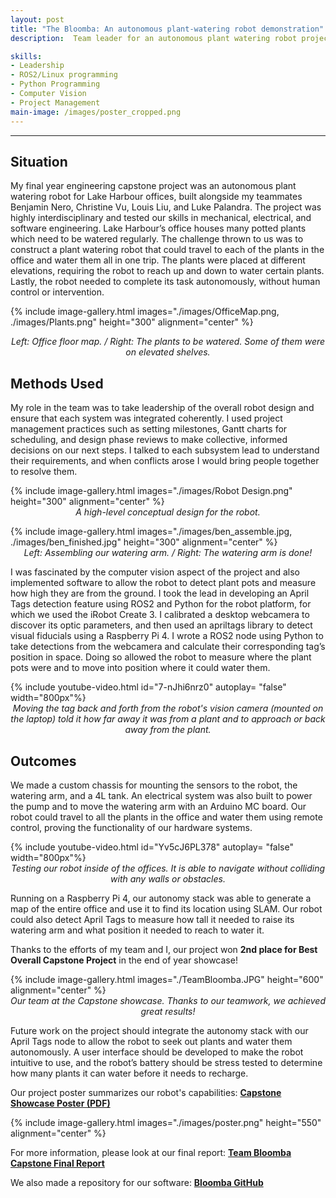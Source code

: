 ```yaml
---
layout: post
title: "The Bloomba: An autonomous plant-watering robot demonstration"
description:  Team leader for an autonomous plant watering robot project (Final Year Capstone Thesis). It uses a LIDAR sensor to measure its surroundings and a SLAM algorithm to navigate. We also built a custom watering arm to water pots that are placed up to 130 cm high. To accurately locate the plant pots, it can also use computer vision to identify April Tags placed on the pots.

skills: 
- Leadership
- ROS2/Linux programming
- Python Programming
- Computer Vision
- Project Management
main-image: /images/poster_cropped.png
---
```


---
## Situation
My final year engineering capstone project was an autonomous plant watering robot for Lake Harbour offices, built alongside my teammates Benjamin Nero, Christine Vu, Louis Liu, and Luke Palandra. The project was highly interdisciplinary and tested our skills in mechanical, electrical, and software engineering. Lake Harbour’s office houses many potted plants which need to be watered regularly. The challenge thrown to us was to construct a plant watering robot that could travel to each of the plants in the office and water them all in one trip. The plants were placed at different elevations, requiring the robot to reach up and down to water certain plants. Lastly, the robot needed to complete its task autonomously, without human control or intervention.  

{% include image-gallery.html images="./images/OfficeMap.png, ./images/Plants.png" height="300" alignment="center" %} 

<span style="display: block; font-style: italic; text-align: center;">Left: Office floor map. / Right: The plants to be watered. Some of them were on elevated shelves. </span>

## Methods Used
My role in the team was to take leadership of the overall robot design and ensure that each system was integrated coherently. I used project management practices such as setting milestones, Gantt charts for scheduling, and design phase reviews to make collective, informed decisions on our next steps. I talked to each subsystem lead to understand their requirements, and when conflicts arose I would bring people together to resolve them. 

{% include image-gallery.html images="./images/Robot Design.png" height="300" alignment="center" %} 
<span style="display: block; font-style: italic; text-align: center;">A high-level conceptual design for the robot. </span>

{% include image-gallery.html images="./images/ben_assemble.jpg, ./images/ben_finished.jpg" height="300" alignment="center" %} 
<span style="display: block; font-style: italic; text-align: center;">Left: Assembling our watering arm. / Right: The watering arm is done! </span>


I was fascinated by the computer vision aspect of the project and also implemented software to allow the robot to detect plant pots and measure how high they are from the ground. I took the lead in developing an April Tags detection feature using ROS2 and Python for the robot platform, for which we used the iRobot Create 3. I calibrated a desktop webcamera to discover its optic parameters, and then used an apriltags library to detect visual fiducials using a Raspberry Pi 4. I wrote a ROS2 node using Python to take detections from the webcamera and calculate their corresponding tag’s position in space. Doing so allowed the robot to measure where the plant pots were and to move into position where it could water them.

{% include youtube-video.html id="7-nJhi6nrz0" autoplay= "false" width="800px"%}
<span style="display: block; font-style: italic; text-align: center;"> Moving the tag back and forth from the robot's vision camera (mounted on the laptop) told it how far away it was from a plant and to approach or back away from the plant. </span>


## Outcomes
We made a custom chassis for mounting the sensors to the robot, the watering arm, and a 4L tank. An electrical system was also built to power the pump and to move the watering arm with an Arduino MC board. Our robot could travel to all the plants in the office and water them using remote control, proving the functionality of our hardware systems.

{% include youtube-video.html id="Yv5cJ6PL378" autoplay= "false" width="800px"%}
<span style="display: block; font-style: italic; text-align: center;"> Testing our robot inside of the offices. It is able to navigate without colliding with any walls or obstacles. </span>

Running on a Raspberry Pi 4, our autonomy stack was able to generate a map of the entire office and use it to find its location using SLAM. Our robot could also detect April Tags to measure how tall it needed to raise its watering arm and what position it needed to reach to water it.

Thanks to the efforts of my team and I, our project won **2nd place for Best Overall Capstone Project** in the end of year showcase!

{% include image-gallery.html images="./TeamBloomba.JPG" height="600" alignment="center" %} 
<span style="display: block; font-style: italic; text-align: center;"> Our team at the Capstone showcase. Thanks to our teamwork, we achieved great results!</span>

Future work on the project should integrate the autonomy stack with our April Tags node to allow the robot to seek out plants and water them autonomously. A user interface should be developed to make the robot intuitive to use, and the robot’s battery should be stress tested to determine how many plants it can water before it needs to recharge.

Our project poster summarizes our robot's capabilities: <a href="https://drive.google.com/file/d/1s82e8F0W3_51T0VU1_VDnTmWZpQ_koFt/view?usp=sharing"> <b>Capstone Showcase Poster (PDF)</b> </a>

{% include image-gallery.html images="./images/poster.png" height="550" alignment="center" %} 

For more information, please look at our final report: <a href="https://drive.google.com/file/d/1VrwP-gLmM_8kJhrKf-MG7TYiCl2okHa1/view?usp=sharing
"><b>Team Bloomba Capstone Final Report</b></a>

We also made a repository for our software: <a href="https://github.com/andy-zhang201/bloomba.git"><b>Bloomba GitHub</b><a>
